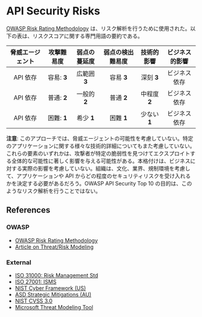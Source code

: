 API Security Risks
==================

[OWASP Risk Rating Methodology][1] は、リスク解析を行うために使用された。以下の表は、リスクスコアに関する専門用語の要約である。

| 脅威エージェント | 攻撃難易度 | 弱点の蔓延度 | 弱点の検出難易度 | 技術的影響 | ビジネス的影響 |
| :-: | :-: | :-: | :-: | :-: | :-: |
| API 依存 | 容易: **3** | 広範囲 **3** | 容易 **3** | 深刻 **3** | ビジネス依存 |
| API 依存 | 普通: **2** | 一般的 **2** | 普通 **2** | 中程度 **2** | ビジネス依存 |
| API 依存 | 困難: **1** | 希少 **1** | 困難 **1** | 少ない **1** | ビジネス依存 |

**注意**: このアプローチでは、脅威エージェントの可能性を考慮していない。特定のアプリケーションに関する様々な技術的詳細についてもまた考慮していない。これらの要素のいずれかは、攻撃者が特定の脆弱性を見つけてエクスプロイトする全体的な可能性に著しく影響を与える可能性がある。本格付けは、ビジネスに対する実際の影響を考慮していない。組織は、文化、業界、規制環境を考慮して、アプリケーションや API からどの程度のセキュリティリスクを受け入れるかを決定する必要があるだろう。OWASP API Security Top 10 の目的は、このようなリスク解析を行うことではない。

## References

### OWASP

* [OWASP Risk Rating Methodology][1]
* [Article on Threat/Risk Modeling][2]

### External

* [ISO 31000: Risk Management Std][3]
* [ISO 27001: ISMS][4]
* [NIST Cyber Framework (US)][5]
* [ASD Strategic Mitigations (AU)][6]
* [NIST CVSS 3.0][7]
* [Microsoft Threat Modeling Tool][8]

[1]: https://www.owasp.org/index.php/OWASP_Risk_Rating_Methodology
[2]: https://www.owasp.org/index.php/Threat_Risk_Modeling
[3]: https://www.iso.org/iso-31000-risk-management.html
[4]: https://www.iso.org/isoiec-27001-information-security.html
[5]: https://www.nist.gov/cyberframework
[6]: https://www.asd.gov.au/infosec/mitigationstrategies.htm
[7]: https://nvd.nist.gov/vuln-metrics/cvss/v3-calculator
[8]: https://www.microsoft.com/en-us/download/details.aspx?id=49168
